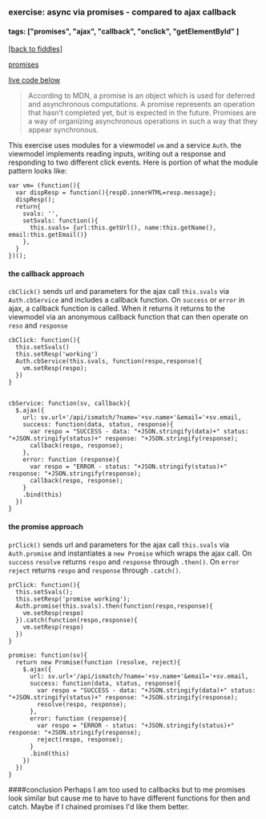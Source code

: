 ### exercise: async via promises - compared to ajax callback
#### tags: ["promises", "ajax", "callback",  "onclick", "getElementById" ]
<a href="/fiddles/index.html">[back to fiddles]</a>

<a href="http://www.sitepoint.com/javascript-goes-asynchronous-awesome/?utm_medium=email&utm_campaign=SitePoint+Newsletter++22+October+2015&utm_content=SitePoint+Newsletter++22+October+2015+Version+A+CID_86674d87ee647f22ed59ff7afb4291db&utm_source=CampaignMonitor%20SitePoint&utm_term=Read%20more">promises</a>

<a href="#conclusion">live code below</a>
<blockquote>According to MDN, a promise is an object which is used for deferred and asynchronous computations. A promise represents an operation that hasn’t completed yet, but is expected in the future. Promises are a way of organizing asynchronous operations in such a way that they appear synchronous. </blockquote>

This exercise uses modules for a viewmodel `vm` and a service `Auth`. the viewmodel implements reading inputs, writing out a response and responding to two different click events. Here is portion of what the module pattern looks like:

    var vm= (function(){
      var dispResp = function(){respD.innerHTML=resp.message};
      dispResp();
      return{
        svals: '',
        setSvals: function(){
          this.svals= {url:this.getUrl(), name:this.getName(), email:this.getEmail()}
        },
      }
    })();

#### the callback approach
`cbClick()` sends url and parameters for the ajax call `this.svals` via `Auth.cbService` and includes a callback function. On `success` or `error` in ajax, a callback function is called. When it returns it returns to the viewmodel via an anonymous callback function that can then operate on `reso` and `response`

    cbClick: function(){
      this.setSvals()
      this.setResp('working')
      Auth.cbService(this.svals, function(respo,response){
        vm.setResp(respo);
      })
    }


    cbService: function(sv, callback){
      $.ajax({
        url: sv.url+'/api/ismatch/?name='+sv.name+'&email='+sv.email,
        success: function(data, status, response){
          var respo = "SUCCESS - data: "+JSON.stringify(data)+" status: "+JSON.stringify(status)+" response: "+JSON.stringify(response);  
          callback(respo, response);
        },
        error: function (response){
          var respo = "ERROR - status: "+JSON.stringify(status)+" response: "+JSON.stringify(response);  
          callback(respo, response);
        }
        .bind(this)
      })
    }

#### the promise approach
`prClick()` sends url and parameters for the ajax call `this.svals` via `Auth.promise` and instantiates a `new Promise` which wraps the ajax call. On `success` `resolve` returns `respo` and `response` through `.then()`. On `error` `reject` returns `respo` and `response` through `.catch()`. 

    prClick: function(){
      this.setSvals();
      this.setResp('promise working');
      Auth.promise(this.svals).then(function(respo,response){
        vm.setResp(respo)
      }).catch(function(respo,response){
        vm.setResp(respo)
      })
    }

    promise: function(sv){
      return new Promise(function (resolve, reject){
        $.ajax({
          url: sv.url+'/api/ismatch/?name='+sv.name+'&email='+sv.email,
          success: function(data, status, response){
            var respo = "SUCCESS - data: "+JSON.stringify(data)+" status: "+JSON.stringify(status)+" response: "+JSON.stringify(response);  
            resolve(respo, response);
          },
          error: function (response){
            var respo = "ERROR - status: "+JSON.stringify(status)+" response: "+JSON.stringify(response);  
            reject(respo, response);
          }
          .bind(this)
        })
      })
    }   

####conclusion
Perhaps I am too used to callbacks but to me promises look similar but cause me to have to have different functions for then and catch. Maybe if I chained promises I'd like them better.    